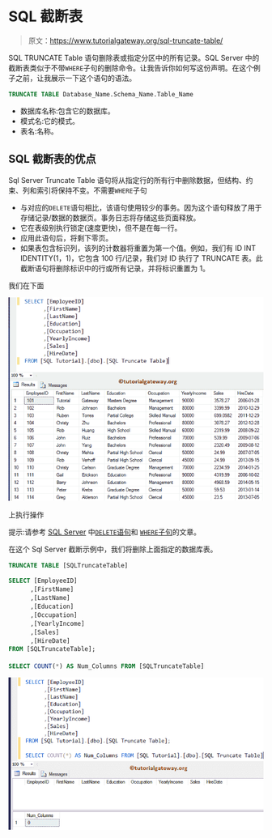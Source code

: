 # SQL 截断表

> 原文：<https://www.tutorialgateway.org/sql-truncate-table/>

SQL TRUNCATE Table 语句删除表或指定分区中的所有记录。SQL Server 中的截断表类似于不带`WHERE`子句的删除命令。让我告诉你如何写这份声明。在这个例子之前，让我展示一下这个语句的语法。

```sql
TRUNCATE TABLE Database_Name.Schema_Name.Table_Name
```

*   数据库名称:包含它的数据库。
*   模式名:它的模式。
*   表名:名称。

## SQL 截断表的优点

Sql Server Truncate Table 语句将从指定行的所有行中删除数据，但结构、约束、列和索引将保持不变。不需要`WHERE`子句

*   与对应的`DELETE`语句相比，该语句使用较少的事务。因为这个语句释放了用于存储记录/数据的数据页。事务日志将存储这些页面释放。
*   它在表级别执行锁定(速度更快)，但不是在每一行。
*   应用此语句后，将剩下零页。
*   如果表包含标识列，该列的计数器将重置为第一个值。例如，我们有 ID INT IDENTITY(1，1)，它包含 100 行/记录，我们对 ID 执行了 TRUNCATE 表。此截断语句将删除标识中的行或所有记录，并将标识重置为 1。

我们在下面

![SQL Truncate Table Statement 1](img/5f1125feb3c0c54abb9448153a8b0723.png)

上执行操作

提示:请参考 [SQL Server](https://www.tutorialgateway.org/sql/) 中[`DELETE`语句](https://www.tutorialgateway.org/sql-delete-statement/)和 [`WHERE`子句](https://www.tutorialgateway.org/sql-where-clause/)的文章。

在这个 Sql Server 截断示例中，我们将删除上面指定的数据库表。

```sql
TRUNCATE TABLE [SQLTruncateTable]
```

```sql
SELECT [EmployeeID]
      ,[FirstName]
      ,[LastName]
      ,[Education]
      ,[Occupation]
      ,[YearlyIncome]
      ,[Sales]
      ,[HireDate]
FROM [SQLTruncateTable];

SELECT COUNT(*) AS Num_Columns FROM [SQLTruncateTable]
```

![SQL Truncate Table Statement 2](img/e27247d9e4fcf0ce1a0c68fb1b72ab2d.png)
